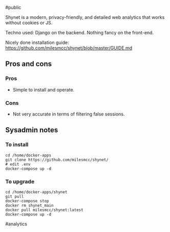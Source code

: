 #public 

Shynet is a modern, privacy-friendly, and detailed web analytics that works without cookies or JS.

Techno used: Django on the backend. Nothing fancy on the front-end.

Nicely done installation guide: https://github.com/milesmcc/shynet/blob/master/GUIDE.md

## Pros and cons

### Pros
- Simple to install and operate.

### Cons
- Not very accurate in terms of filtering false sessions.

## Sysadmin notes

### To install
```
cd /home/docker-apps
git clone https://github.com/milesmcc/shynet/
# edit .env
docker-compose up -d
```

### To upgrade
```
cd /home/docker-apps/shynet
git pull
docker-compose stop
docker rm shynet_main
docker pull milesmcc/shynet:latest
docker-compose up -d
```

<!-- Keywords -->
#analytics
<!-- /Keywords -->

